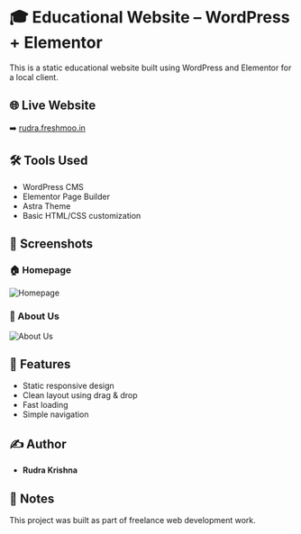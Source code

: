 # 🎓 Educational Website – WordPress + Elementor

This is a static educational website built using WordPress and Elementor for a local client.

## 🌐 Live Website
➡️ [rudra.freshmoo.in](https://rudra.freshmoo.in)

## 🛠️ Tools Used
- WordPress CMS
- Elementor Page Builder
- Astra Theme
- Basic HTML/CSS customization

## 📸 Screenshots

### 🏠 Homepage
![Homepage](screenshots/homepage.png)

### 📖 About Us
![About Us](screenshots/aboutus.png)

## 🔧 Features
- Static responsive design
- Clean layout using drag & drop
- Fast loading
- Simple navigation

## ✍️ Author
- **Rudra Krishna**

## 📝 Notes
This project was built as part of freelance web development work.
